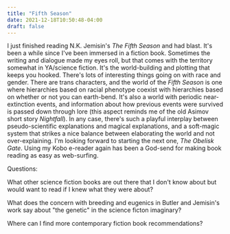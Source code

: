 ```yaml
---
title: "Fifth Season"
date: 2021-12-18T10:50:48-04:00
draft: false
---
```

I just finished reading N.K. Jemisin's *The Fifth Season* and had blast. It's been a while since I've been immersed in a fiction book. Sometimes the writing and dialogue made my eyes roll, but that comes with the territory somewhat in YA/science fiction. It's the world-building and plotting that keeps you hooked. There's lots of interesting things going on with race and gender. There are trans characters, and the world of the *Fifth Season* is one where hierarchies based on racial phenotype coexist with hierarchies based on whether or not you can earth-bend. It's also a world with periodic near-extinction events, and information about how previous events were survived is passed down through lore (this aspect reminds me of the old Asimov short story *Nightfall*). In any case, there's such a playful interplay between pseudo-scientific explanations and magical explanations, and a soft-magic system that strikes a nice balance between elaborating the world and not over-explaining. I'm looking forward to starting the next one, *The Obelisk Gate*. Using my Kobo e-reader again has been a God-send for making book reading as easy as web-surfing.

Questions:

What other science fiction books are out there that I don't know about but would want to read if I knew what they were about?

What does the concern with breeding and eugenics in Butler and Jemisin's work say about "the genetic" in the science ficton imaginary?

Where can I find more contemporary fiction book recommendations?




